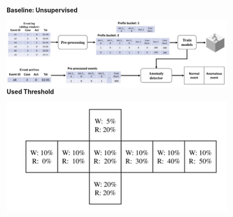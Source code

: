 __Baseline: Unsupervised__

<p align="center">
    <img src="img/framework_unsupervised-1.jpg"
     style="float: left; margin-right: 10px;">
</p>

__Used Threshold__
<p align="center">
    <img src="img/window%20parameters-1.jpg"
     style="float: left; margin-right: 10px;">
</p>